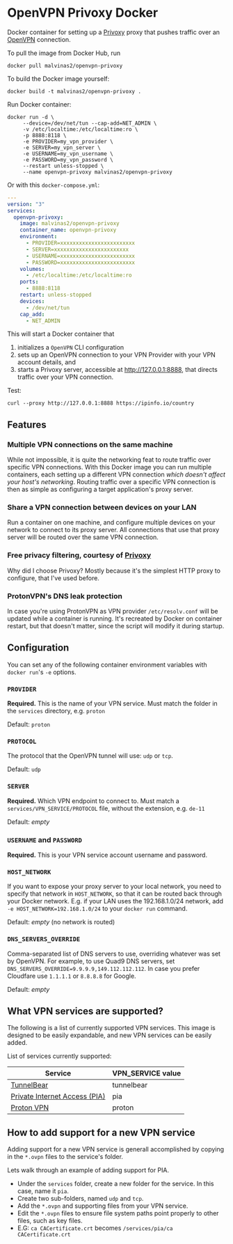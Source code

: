 # OpenVPN Privoxy Docker

Docker container for setting up a [Privoxy](https://www.privoxy.org/) proxy that pushes traffic over an
[OpenVPN](https://openvpn.net/) connection.

To pull the image from Docker Hub, run

```
docker pull malvinas2/openvpn-privoxy
```

To build the Docker image yourself: 

```
docker build -t malvinas2/openvpn-privoxy .
```

Run Docker container:

```
docker run -d \
     --device=/dev/net/tun --cap-add=NET_ADMIN \
     -v /etc/localtime:/etc/localtime:ro \
     -p 8888:8118 \
	 -e PROVIDER=my_vpn_provider \
     -e SERVER=my_vpn_server \
     -e USERNAME=my_vpn_username \
     -e PASSWORD=my_vpn_password \
	 --restart unless-stopped \
     --name openvpn-privoxy malvinas2/openvpn-privoxy
```

Or with this `docker-compose.yml`:

```yaml
---
version: "3"
services:
  openvpn-privoxy:
    image: malvinas2/openvpn-privoxy
    container_name: openvpn-privoxy
    environment:
      - PROVIDER=xxxxxxxxxxxxxxxxxxxxxxxx
      - SERVER=xxxxxxxxxxxxxxxxxxxxxxxx
      - USERNAME=xxxxxxxxxxxxxxxxxxxxxxxx
      - PASSWORD=xxxxxxxxxxxxxxxxxxxxxxxx
    volumes:
      - /etc/localtime:/etc/localtime:ro
    ports:
      - 8888:8118
    restart: unless-stopped
    devices:
      - /dev/net/tun
    cap_add:
      - NET_ADMIN
```

This will start a Docker container that

1. initializes a `OpenVPN` CLI configuration
2. sets up an OpenVPN connection to your VPN Provider with your VPN account details, and
3. starts a Privoxy server, accessible at http://127.0.0.1:8888, that directs traffic over your VPN connection.

Test:

```
curl --proxy http://127.0.0.1:8888 https://ipinfo.io/country
```


## Features

### Multiple VPN connections on the same machine

While not impossible, it is quite the networking feat to route traffic over specific VPN connections. 
With this Docker image you can run multiple containers, each setting up a different VPN connection _which doesn't affect 
your host's networking_. Routing traffic over a specific VPN connection is then
as simple as configuring a target application's proxy server.

### Share a VPN connection between devices on your LAN

Run a container on one machine, and configure multiple devices on your network
to connect to its proxy server. All connections that use that proxy server will
be routed over the same VPN connection.

### Free privacy filtering, courtesy of [Privoxy](https://www.privoxy.org/)

Why did I choose Privoxy? Mostly because it's the simplest HTTP proxy to
configure, that I've used before.

### ProtonVPN's DNS leak protection

In case you're using ProtonVPN as VPN provider `/etc/resolv.conf` 
will be updated while a container is running. It's recreated
by Docker on container restart, but that doesn't matter, since 
the script will modify it during startup.

## Configuration

You can set any of the following container environment variables with
`docker run`'s `-e` options.

### `PROVIDER`

**Required.** This is the name of your VPN service. Must match the folder in the `services` directory, e.g. `proton` 

Default: `proton`

### `PROTOCOL`

The protocol that the OpenVPN tunnel will use: `udp` or `tcp`. 

Default: `udp`

### `SERVER`

**Required.** Which VPN endpoint to connect to. Must match a `services/VPN_SERVICE/PROTOCOL` file, without the extension, e.g. `de-11` 

Default: _empty_

### `USERNAME` and `PASSWORD`

**Required.** This is your VPN service account username and password. 

### `HOST_NETWORK`

If you want to expose your proxy server to your local network, you need to
specify that network in `HOST_NETWORK`, so that it can be routed back through
your Docker network. E.g. if your LAN uses the 192.168.1.0/24 network, add
`-e HOST_NETWORK=192.168.1.0/24` to your `docker run` command.

Default: _empty_ (no network is routed)

### `DNS_SERVERS_OVERRIDE`

Comma-separated list of DNS servers to use, overriding whatever was set by
OpenVPN. For example, to use Quad9 DNS servers, set
`DNS_SERVERS_OVERRIDE=9.9.9.9,149.112.112.112`. 
In case you prefer Cloudfare use `1.1.1.1` or `8.8.8.8` for Google. 

Default: _empty_ 

## What VPN services are supported?

The following is a list of currently supported VPN services. This image is designed to be easily expandable, and new VPN services can be easily added. 

List of services currently supported:

| Service | VPN_SERVICE value |
| --- | --- |
| [TunnelBear](https://www.tunnelbear.com) | tunnelbear |
| [Private Internet Access (PIA)](https://www.privateinternetaccess.com) | pia |
| [Proton VPN](https://protonvpn.com) | proton |

## How to add support for a new VPN service

Adding support for a new VPN service is generall accomplished by copying in the `*.ovpn` files to the service's folder.

Lets walk through an example of adding support for PIA.

* Under the `services` folder, create a new folder for the service. In this case, name it `pia`.
* Create two sub-folders, named `udp` and `tcp`. 
* Add the `*.ovpn` and supporting files from your VPN service.
* Edit the `*.ovpn` files to ensure file system paths point properly to other files, such as key files.
* E.G: `ca CACertificate.crt` becomes `/services/pia/ca CACertificate.crt`

